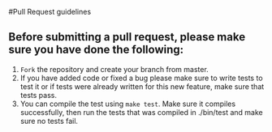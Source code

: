 #Pull Request guidelines

## Before submitting a pull request, please make sure you have done the following: 

1. `Fork` the repository and create your branch from master. 
2. If you have added code or fixed a bug please make sure to write tests to test it
   or if tests were already written for this new feature, make sure that tests pass. 
3. You can compile the test using `make test`. Make sure it compiles successfully, 
   then run the tests that was compiled in ./bin/test and make sure no tests fail.
 